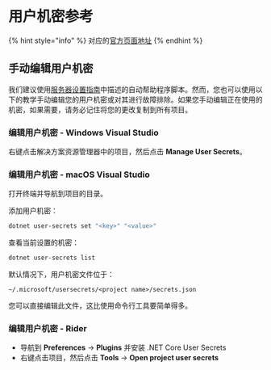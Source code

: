 # 用户机密参考

{% hint style="info" %}
对应的[官方页面地址](https://contributing.bitwarden.com/getting-started/server/user-secrets)
{% endhint %}

## 手动编辑用户机密 <a href="#manually-editing-user-secrets" id="manually-editing-user-secrets"></a>

我们建议使用[服务器设置指南](guide.md)中描述的自动帮助程序脚本。然而，您也可以使用以下的教学手动编辑您的用户机密或对其进行故障排除。如果您手动编辑正在使用的机密，如果需要，请务必记住将您的更改复制到所有项目。

### 编辑用户机密 - Windows Visual Studio <a href="#editing-user-secrets-visual-studio-on-windows" id="editing-user-secrets-visual-studio-on-windows"></a>

右键点击解决方案资源管理器中的项目，然后点击 **Manage User Secrets**。

### 编辑用户机密 - macOS Visual Studio <a href="#editing-user-secrets-visual-studio-on-macos" id="editing-user-secrets-visual-studio-on-macos"></a>

打开终端并导航到项目的目录。

添加用户机密：

```bash
dotnet user-secrets set "<key>" "<value>"
```

查看当前设置的机密：

```bash
dotnet user-secrets list
```

默认情况下，用户机密文件位于：

```
~/.microsoft/usersecrets/<project name>/secrets.json
```

您可以直接编辑此文件，这比使用命令行工具要简单得多。

### 编辑用户机密 - Rider <a href="#editing-user-secrets-rider" id="editing-user-secrets-rider"></a>

* 导航到 **Preferences** -> **Plugins** 并安装 .NET Core User Secrets
* 右键点击项目，然后点击 **Tools** -> **Open project user secrets**
